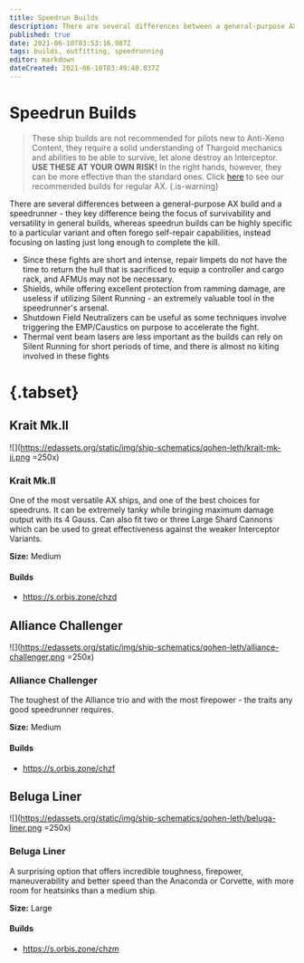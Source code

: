 ```yaml
---
title: Speedrun Builds
description: There are several differences between a general-purpose AX build and a speedrunner - they key difference being the focus of survivability and versatility in general builds
published: true
date: 2021-06-10T03:53:16.987Z
tags: builds, outfitting, speedrunning
editor: markdown
dateCreated: 2021-06-10T03:49:40.037Z
---
```


# Speedrun Builds

> These ship builds are not recommended for pilots new to Anti-Xeno Content, they require a solid understanding of Thargoid mechanics and abilities to be able to survive, let alone destroy an Interceptor. **USE THESE AT YOUR OWN RISK!** In the right hands, however, they can be more effective than the standard ones. Click [here](/en/builds) to see our recommended builds for regular AX.
{.is-warning}

There are several differences between a general-purpose AX build and a speedrunner - they key difference being the focus of survivability and versatility in general builds, whereas speedrun builds can be highly specific to a particular variant and often forego self-repair capabilities, instead focusing on lasting just long enough to complete the kill.

- Since these fights are short and intense, repair limpets do not have the time to return the hull that is sacrificed to equip a controller and cargo rack, and AFMUs may not be necessary. 
- Shields, while offering excellent protection from ramming damage, are useless if utilizing Silent Running - an extremely valuable tool in the speedrunner's arsenal.
- Shutdown Field Neutralizers can be useful as some techniques involve triggering the EMP/Caustics on purpose to accelerate the fight.
- Thermal vent beam lasers are less important as the builds can rely on Silent Running for short periods of time, and there is almost no kiting involved in these fights

# {.tabset}
## Krait Mk.II
![](https://edassets.org/static/img/ship-schematics/qohen-leth/krait-mk-ii.png =250x)
### Krait Mk.II
One of the most versatile AX ships, and one of the best choices for speedruns. It can be extremely tanky while bringing maximum damage output with its 4 Gauss. Can also fit two or three Large Shard Cannons which can be used to great effectiveness against the weaker Interceptor Variants.

**Size:** Medium

#### Builds
- https://s.orbis.zone/chzd

## Alliance Challenger
![](https://edassets.org/static/img/ship-schematics/qohen-leth/alliance-challenger.png =250x)
### Alliance Challenger
The toughest of the Alliance trio and with the most firepower - the traits any good speedrunner requires.

**Size:** Medium

#### Builds
- https://s.orbis.zone/chzf

## Beluga Liner
![](https://edassets.org/static/img/ship-schematics/qohen-leth/beluga-liner.png =250x)
### Beluga Liner
A surprising option that offers incredible toughness, firepower, maneuverability and better speed than the Anaconda or Corvette, with more room for heatsinks than a medium ship.

**Size:** Large

#### Builds
- https://s.orbis.zone/chzm